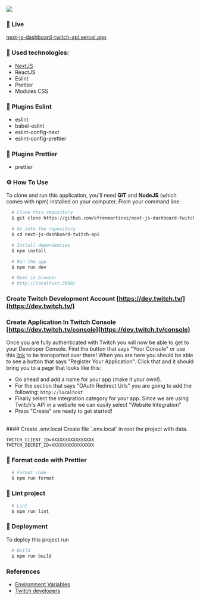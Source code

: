 ![](https://github.com/efrenmartinez/next-js-dashboard-twitch-api/blob/main/cover/next-js-dashboard-twitch-api.png)

### 💾 Live
[next-js-dashboard-twitch-api.vercel.app](https://next-js-dashboard-twitch-api.vercel.app/)

### 🎯 Used technologies:
  * [NextJS](https://nextjs.org/docs/getting-started)
  * ReactJS
  * Eslint
  * Prettier
  * Modules CSS

### 🎯 Plugins Eslint
  * eslint
  * babel-eslint
  * eslint-config-next
  * eslint-config-prettier

### 🎯 Plugins Prettier
  * prettier

### ⚙️ How To Use

To clone and run this application, you'll need **GIT** and **NodeJS** (which comes with npm) installed on your computer. From your command line:

```bash
  # Clone this repository
  $ git clone https://github.com/efrenmartinez/next-js-dashboard-twitch-api.git

  # Go into the repository
  $ cd next-js-dashboard-twitch-api

  # Install dependencies
  $ npm install

  # Run the app
  $ npm run dev

  # Open in browser
  # http://localhost:3000/
```

### Create Twitch Development Account [https://dev.twitch.tv/](https://dev.twitch.tv/)
### Create Application In Twitch Console [https://dev.twitch.tv/console](https://dev.twitch.tv/console)
Once you are fully authenticated with Twitch you will now be able to get to your Developer Console. Find the button that says "Your Console" or use this [link](https://dev.twitch.tv/console) to be transported over there! When you are here you should be able to see a button that says "Register Your Application". Click that and it should bring you to a page that looks like this:

  * Go ahead and add a name for your app (make it your own!).
  * For the section that says "OAuth Redirect Urls" you are going to add the following: `http://localhost`
  * Finally select the integration category for your app. Since we are using Twitch's API in a website we can easily select "Website Integration"
  * Press "Create" are ready to get started!
<br/>
  #### Create .env.local
  Create file `.env.local` in root the project with data.

```
TWITCH_CLIENT_ID=XXXXXXXXXXXXXXXX
TWITCH_SECRET_ID=XXXXXXXXXXXXXXXX
```

### 🎨 Format code with Prettier

```bash
  # Format code
  $ npm run format
```

### 🚩 Lint project

```bash
  # Lint
  $ npm run lint
```

### 🚀 Deployment
To deploy this project run
```bash
  # Build
  $ npm run build
```

### References
* [Environment Variables](https://nextjs.org/docs/basic-features/environment-variables)
* [Twitch developers](https://dev.twitch.tv/)